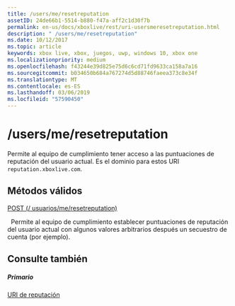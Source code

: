 ```yaml
---
title: /users/me/resetreputation
assetID: 24de66b1-5514-b880-f47a-aff2c1d30f7b
permalink: en-us/docs/xboxlive/rest/uri-usersmeresetreputation.html
description: " /users/me/resetreputation"
ms.date: 10/12/2017
ms.topic: article
keywords: xbox live, xbox, juegos, uwp, windows 10, xbox one
ms.localizationpriority: medium
ms.openlocfilehash: f43244e39d825e75d6c6cd71fd9633ca158a7a16
ms.sourcegitcommit: b034650b684a767274d5d88746faeea373c8e34f
ms.translationtype: MT
ms.contentlocale: es-ES
ms.lasthandoff: 03/06/2019
ms.locfileid: "57590450"
---
```

# <a name="usersmeresetreputation"></a>/users/me/resetreputation
Permite al equipo de cumplimiento tener acceso a las puntuaciones de reputación del usuario actual. Es el dominio para estos URI `reputation.xboxlive.com`.
  
<a id="ID4EV"></a>

 
## <a name="valid-methods"></a>Métodos válidos

[POST (/ usuarios/me/resetreputation)](uri-usersmeresetreputationpost.md)

&nbsp;&nbsp;Permite al equipo de cumplimiento establecer puntuaciones de reputación del usuario actual con algunos valores arbitrarios después un secuestro de cuenta (por ejemplo).
 
<a id="ID4E6"></a>

 
## <a name="see-also"></a>Consulte también
 
<a id="ID4EBB"></a>

 
##### <a name="parent"></a>Primario 

[URI de reputación](atoc-reference-reputation.md)

   